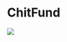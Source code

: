 # ChitFund

<img src="https://enterslice.com/learning/wp-content/uploads/2019/07/Chit-Fund-Company.jpg">
